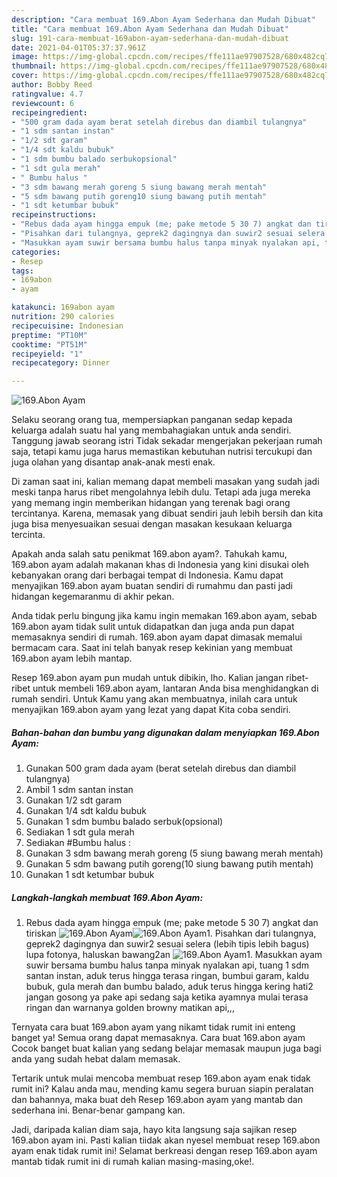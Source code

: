 ```yaml
---
description: "Cara membuat 169.Abon Ayam Sederhana dan Mudah Dibuat"
title: "Cara membuat 169.Abon Ayam Sederhana dan Mudah Dibuat"
slug: 191-cara-membuat-169abon-ayam-sederhana-dan-mudah-dibuat
date: 2021-04-01T05:37:37.961Z
image: https://img-global.cpcdn.com/recipes/ffe111ae97907528/680x482cq70/169abon-ayam-foto-resep-utama.jpg
thumbnail: https://img-global.cpcdn.com/recipes/ffe111ae97907528/680x482cq70/169abon-ayam-foto-resep-utama.jpg
cover: https://img-global.cpcdn.com/recipes/ffe111ae97907528/680x482cq70/169abon-ayam-foto-resep-utama.jpg
author: Bobby Reed
ratingvalue: 4.7
reviewcount: 6
recipeingredient:
- "500 gram dada ayam berat setelah direbus dan diambil tulangnya"
- "1 sdm santan instan"
- "1/2 sdt garam"
- "1/4 sdt kaldu bubuk"
- "1 sdm bumbu balado serbukopsional"
- "1 sdt gula merah"
- " Bumbu halus "
- "3 sdm bawang merah goreng 5 siung bawang merah mentah"
- "5 sdm bawang putih goreng10 siung bawang putih mentah"
- "1 sdt ketumbar bubuk"
recipeinstructions:
- "Rebus dada ayam hingga empuk (me; pake metode 5 30 7) angkat dan tiriskan"
- "Pisahkan dari tulangnya, geprek2 dagingnya dan suwir2 sesuai selera (lebih tipis lebih bagus) lupa fotonya, haluskan bawang2an"
- "Masukkan ayam suwir bersama bumbu halus tanpa minyak nyalakan api, tuang 1 sdm santan instan, aduk terus hingga terasa ringan, bumbui garam, kaldu bubuk, gula merah dan bumbu balado, aduk terus hingga kering hati2 jangan gosong ya pake api sedang saja ketika ayamnya mulai terasa ringan dan warnanya golden browny matikan api,,,"
categories:
- Resep
tags:
- 169abon
- ayam

katakunci: 169abon ayam 
nutrition: 290 calories
recipecuisine: Indonesian
preptime: "PT10M"
cooktime: "PT51M"
recipeyield: "1"
recipecategory: Dinner

---
```



![169.Abon Ayam](https://img-global.cpcdn.com/recipes/ffe111ae97907528/680x482cq70/169abon-ayam-foto-resep-utama.jpg)

Selaku seorang orang tua, mempersiapkan panganan sedap kepada keluarga adalah suatu hal yang membahagiakan untuk anda sendiri. Tanggung jawab seorang istri Tidak sekadar mengerjakan pekerjaan rumah saja, tetapi kamu juga harus memastikan kebutuhan nutrisi tercukupi dan juga olahan yang disantap anak-anak mesti enak.

Di zaman  saat ini, kalian memang dapat membeli masakan yang sudah jadi meski tanpa harus ribet mengolahnya lebih dulu. Tetapi ada juga mereka yang memang ingin memberikan hidangan yang terenak bagi orang tercintanya. Karena, memasak yang dibuat sendiri jauh lebih bersih dan kita juga bisa menyesuaikan sesuai dengan masakan kesukaan keluarga tercinta. 



Apakah anda salah satu penikmat 169.abon ayam?. Tahukah kamu, 169.abon ayam adalah makanan khas di Indonesia yang kini disukai oleh kebanyakan orang dari berbagai tempat di Indonesia. Kamu dapat menyajikan 169.abon ayam buatan sendiri di rumahmu dan pasti jadi hidangan kegemaranmu di akhir pekan.

Anda tidak perlu bingung jika kamu ingin memakan 169.abon ayam, sebab 169.abon ayam tidak sulit untuk didapatkan dan juga anda pun dapat memasaknya sendiri di rumah. 169.abon ayam dapat dimasak memalui bermacam cara. Saat ini telah banyak resep kekinian yang membuat 169.abon ayam lebih mantap.

Resep 169.abon ayam pun mudah untuk dibikin, lho. Kalian jangan ribet-ribet untuk membeli 169.abon ayam, lantaran Anda bisa menghidangkan di rumah sendiri. Untuk Kamu yang akan membuatnya, inilah cara untuk menyajikan 169.abon ayam yang lezat yang dapat Kita coba sendiri.

<!--inarticleads1-->

##### Bahan-bahan dan bumbu yang digunakan dalam menyiapkan 169.Abon Ayam:

1. Gunakan 500 gram dada ayam (berat setelah direbus dan diambil tulangnya)
1. Ambil 1 sdm santan instan
1. Gunakan 1/2 sdt garam
1. Gunakan 1/4 sdt kaldu bubuk
1. Gunakan 1 sdm bumbu balado serbuk(opsional)
1. Sediakan 1 sdt gula merah
1. Sediakan  #Bumbu halus :
1. Gunakan 3 sdm bawang merah goreng (5 siung bawang merah mentah)
1. Gunakan 5 sdm bawang putih goreng(10 siung bawang putih mentah)
1. Gunakan 1 sdt ketumbar bubuk




<!--inarticleads2-->

##### Langkah-langkah membuat 169.Abon Ayam:

1. Rebus dada ayam hingga empuk (me; pake metode 5 30 7) angkat dan tiriskan
<img src="https://img-global.cpcdn.com/steps/a55fa22f1cbcb484/160x128cq70/169abon-ayam-langkah-memasak-1-foto.jpg" alt="169.Abon Ayam"><img src="https://img-global.cpcdn.com/steps/744eb250c0974545/160x128cq70/169abon-ayam-langkah-memasak-1-foto.jpg" alt="169.Abon Ayam">1. Pisahkan dari tulangnya, geprek2 dagingnya dan suwir2 sesuai selera (lebih tipis lebih bagus) lupa fotonya, haluskan bawang2an
<img src="https://img-global.cpcdn.com/steps/6fafd8455933e845/160x128cq70/169abon-ayam-langkah-memasak-2-foto.jpg" alt="169.Abon Ayam">1. Masukkan ayam suwir bersama bumbu halus tanpa minyak nyalakan api, tuang 1 sdm santan instan, aduk terus hingga terasa ringan, bumbui garam, kaldu bubuk, gula merah dan bumbu balado, aduk terus hingga kering hati2 jangan gosong ya pake api sedang saja ketika ayamnya mulai terasa ringan dan warnanya golden browny matikan api,,,




Ternyata cara buat 169.abon ayam yang nikamt tidak rumit ini enteng banget ya! Semua orang dapat memasaknya. Cara buat 169.abon ayam Cocok banget buat kalian yang sedang belajar memasak maupun juga bagi anda yang sudah hebat dalam memasak.

Tertarik untuk mulai mencoba membuat resep 169.abon ayam enak tidak rumit ini? Kalau anda mau, mending kamu segera buruan siapin peralatan dan bahannya, maka buat deh Resep 169.abon ayam yang mantab dan sederhana ini. Benar-benar gampang kan. 

Jadi, daripada kalian diam saja, hayo kita langsung saja sajikan resep 169.abon ayam ini. Pasti kalian tiidak akan nyesel membuat resep 169.abon ayam enak tidak rumit ini! Selamat berkreasi dengan resep 169.abon ayam mantab tidak rumit ini di rumah kalian masing-masing,oke!.

